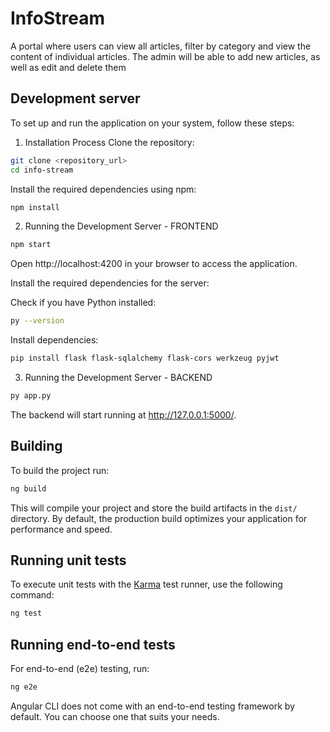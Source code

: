 # InfoStream

A portal where users can view all articles, filter by category and view the content of individual articles. The admin will be able to add new articles, as well as edit and delete them

## Development server

To set up and run the application on your system, follow these steps:

1. Installation Process Clone the repository:
```bash
git clone <repository_url>
cd info-stream
```
Install the required dependencies using npm:

```bash
npm install
```

2. Running the Development Server - FRONTEND

```bash
npm start
```

Open http://localhost:4200 in your browser to access the application.

Install the required dependencies for the server:

Check if you have Python installed:

```bash
py --version
```
Install dependencies:

```bash
pip install flask flask-sqlalchemy flask-cors werkzeug pyjwt
```

3. Running the Development Server - BACKEND
```bash
py app.py
```

The backend will start running at http://127.0.0.1:5000/.

## Building

To build the project run:

```bash
ng build
```

This will compile your project and store the build artifacts in the `dist/` directory. By default, the production build optimizes your application for performance and speed.

## Running unit tests

To execute unit tests with the [Karma](https://karma-runner.github.io) test runner, use the following command:

```bash
ng test
```

## Running end-to-end tests

For end-to-end (e2e) testing, run:

```bash
ng e2e
```

Angular CLI does not come with an end-to-end testing framework by default. You can choose one that suits your needs.


